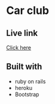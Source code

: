 # Car club


## Live link

[Click here]("https://car-club-challenge.herokuapp.com")

## Built with
- ruby on rails
- heroku
- Bootstrap